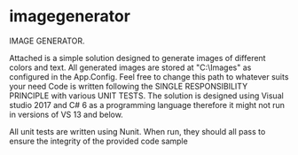 # imagegenerator

IMAGE GENERATOR.

Attached  is  a simple solution designed to generate images of different colors and text.
All generated images are stored at "C:\Images" as configured in the App.Config. Feel free to change this path to whatever suits your need
Code is written following the SINGLE RESPONSIBILITY PRINCIPLE with various UNIT TESTS.
The solution is designed using Visual studio 2017 and C# 6 as a programming language therefore it might not run in versions of VS 13 and below.

All unit tests are written using Nunit. When run, they should all pass to ensure the integrity of the provided code sample
